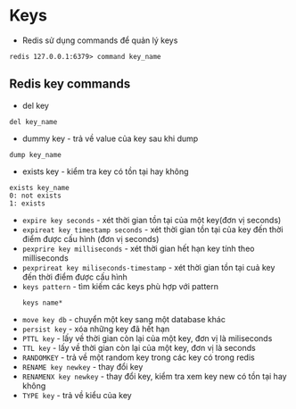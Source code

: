 # Keys
* Redis sử dụng commands để quản lý keys
```
redis 127.0.0.1:6379> command key_name
```

## Redis key commands
* del key
```
del key_name
```
* dummy key - trả về value của key sau khi dump
```
dump key_name
```
* exists key - kiểm tra key có tồn tại hay không
```
exists key_name
0: not exists
1: exists
```
* `expire key seconds` - xét thời gian tồn tại của một key(đơn vị seconds)
* `expireat key timestamp seconds` - xét thời gian tồn tại của key đến thời điểm được cấu hình (đơn vị seconds)
* `pexprire key milliseconds` - xét thời gian hết hạn key tính theo milliseconds
* `pexprireat key miliseconds-timestamp` - xét thời gian tồn tại cuả key đến thời điểm được cấu hình
* `keys pattern` - tìm kiếm các keys phù hợp với pattern
  ```
  keys name*
  ```
* `move key db` - chuyển một key sang một database khác
* `persist key` - xóa những key đã hết hạn
* `PTTL key` - lấy về thời gian còn lại của một key, đơn vị là miliseconds
* `TTL key` - lấy về thời gian còn lại của một key, đơn vị là seconds
* `RANDOMKEY` - trả về một random key trong các key có trong redis
* `RENAME key newkey` - thay đổi key
* `RENAMENX key newkey` - thay đổi key, kiểm tra xem key new có tồn tại hay không
* `TYPE key` - trả về kiểu của key